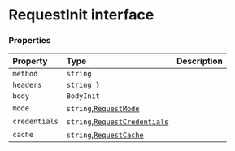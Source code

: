 # RequestInit interface










### Properties

| Property	   | Type	| Description|
|:-------------|:-------|:-----------|
|`method`      | `string` |  |
|`headers`      | `string }` |  |
|`body`      | `BodyInit` |  |
|`mode`      | `string`,[`RequestMode`](requestmode.md) |  |
|`credentials`      | `string`,[`RequestCredentials`](requestcredentials.md) |  |
|`cache`      | `string`,[`RequestCache`](requestcache.md) |  |




